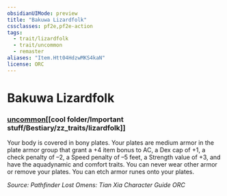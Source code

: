 ```yaml
---
obsidianUIMode: preview
title: "Bakuwa Lizardfolk"
cssclasses: pf2e,pf2e-action
tags:
  - trait/lizardfolk
  - trait/uncommon
  - remaster
aliases: "Item.Htt04HdzwMKS4kaN"
license: ORC
---
```

# Bakuwa Lizardfolk

### [uncommon](cool%20folder/Important%20stuff/Bestiary/zz_traits/uncommon.md "Uncommon Rarity Trait")[[cool folder/Important stuff/Bestiary/zz_traits/lizardfolk]]






Your body is covered in bony plates. Your plates are medium armor in the plate armor group that grant a +4 item bonus to AC, a Dex cap of +1, a check penalty of –2, a Speed penalty of –5 feet, a Strength value of +3, and have the aquadynamic and comfort traits. You can never wear other armor or remove your plates. You can etch armor runes onto your plates.

*Source: Pathfinder Lost Omens: Tian Xia Character Guide*
*ORC*